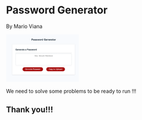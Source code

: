 # Password Generator
By Mario Viana

<img src = "images/Mock-up.png" width = "200" >

We need to solve some problems to be ready to run !!!


## Thank you!!!
